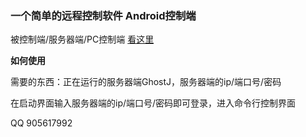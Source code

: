 ### 一个简单的远程控制软件 Android控制端
被控制端/服务器端/PC控制端 [看这里](https://gitee.com/RockChin/GhostJ)

 **如何使用** 

需要的东西：正在运行的服务器端GhostJ，服务器端的ip/端口号/密码

在启动界面输入服务器端的ip/端口号/密码即可登录，进入命令行控制界面

QQ 905617992 
